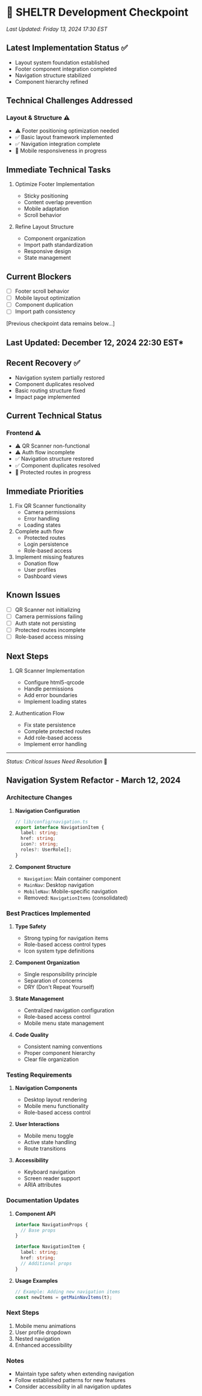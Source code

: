 # 🎯 SHELTR Development Checkpoint
*Last Updated: Friday 13, 2024 17:30 EST*

## Latest Implementation Status ✅
- Layout system foundation established
- Footer component integration completed
- Navigation structure stabilized
- Component hierarchy refined

## Technical Challenges Addressed
### Layout & Structure ⚠️
- ⚠️ Footer positioning optimization needed
- ✅ Basic layout framework implemented
- ✅ Navigation integration complete
- 🔄 Mobile responsiveness in progress

## Immediate Technical Tasks
1. Optimize Footer Implementation
   - Sticky positioning
   - Content overlap prevention
   - Mobile adaptation
   - Scroll behavior

2. Refine Layout Structure
   - Component organization
   - Import path standardization
   - Responsive design
   - State management

## Current Blockers
- [ ] Footer scroll behavior
- [ ] Mobile layout optimization
- [ ] Component duplication
- [ ] Import path consistency

[Previous checkpoint data remains below...]

## Last Updated: December 12, 2024 22:30 EST*

## Recent Recovery ✅
- Navigation system partially restored
- Component duplicates resolved
- Basic routing structure fixed
- Impact page implemented

## Current Technical Status
### Frontend ⚠️
- ⚠️ QR Scanner non-functional
- ⚠️ Auth flow incomplete
- ✅ Navigation structure restored
- ✅ Component duplicates resolved
- 🔄 Protected routes in progress

## Immediate Priorities
1. Fix QR Scanner functionality
   - Camera permissions
   - Error handling
   - Loading states
2. Complete auth flow
   - Protected routes
   - Login persistence
   - Role-based access
3. Implement missing features
   - Donation flow
   - User profiles
   - Dashboard views

## Known Issues
- [ ] QR Scanner not initializing
- [ ] Camera permissions failing
- [ ] Auth state not persisting
- [ ] Protected routes incomplete
- [ ] Role-based access missing

## Next Steps
1. QR Scanner Implementation
   - Configure html5-qrcode
   - Handle permissions
   - Add error boundaries
   - Implement loading states

2. Authentication Flow
   - Fix state persistence
   - Complete protected routes
   - Add role-based access
   - Implement error handling

---
*Status: Critical Issues Need Resolution* 🚨

## Navigation System Refactor - March 12, 2024

### Architecture Changes
1. **Navigation Configuration**
   ```typescript
   // lib/config/navigation.ts
   export interface NavigationItem {
     label: string;
     href: string;
     icon?: string;
     roles?: UserRole[];
   }
   ```

2. **Component Structure**
   - `Navigation`: Main container component
   - `MainNav`: Desktop navigation
   - `MobileNav`: Mobile-specific navigation
   - Removed: `NavigationItems` (consolidated)

### Best Practices Implemented
1. **Type Safety**
   - Strong typing for navigation items
   - Role-based access control types
   - Icon system type definitions

2. **Component Organization**
   - Single responsibility principle
   - Separation of concerns
   - DRY (Don't Repeat Yourself)

3. **State Management**
   - Centralized navigation configuration
   - Role-based access control
   - Mobile menu state management

4. **Code Quality**
   - Consistent naming conventions
   - Proper component hierarchy
   - Clear file organization

### Testing Requirements
1. **Navigation Components**
   - Desktop layout rendering
   - Mobile menu functionality
   - Role-based access control

2. **User Interactions**
   - Mobile menu toggle
   - Active state handling
   - Route transitions

3. **Accessibility**
   - Keyboard navigation
   - Screen reader support
   - ARIA attributes

### Documentation Updates
1. **Component API**
   ```typescript
   interface NavigationProps {
     // Base props
   }
   
   interface NavigationItem {
     label: string;
     href: string;
     // Additional props
   }
   ```

2. **Usage Examples**
   ```typescript
   // Example: Adding new navigation items
   const newItems = getMainNavItems(t);
   ```

### Next Steps
1. Mobile menu animations
2. User profile dropdown
3. Nested navigation
4. Enhanced accessibility

### Notes
- Maintain type safety when extending navigation
- Follow established patterns for new features
- Consider accessibility in all navigation updates